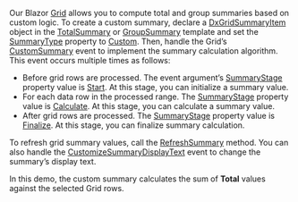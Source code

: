 Our Blazor [Grid](https://docs.devexpress.com/Blazor/DevExpress.Blazor.DxGrid) allows you to compute total and group summaries based on custom logic. To create a custom summary, declare a [DxGridSummaryItem](https://docs.devexpress.com/Blazor/DevExpress.Blazor.DxGridSummaryItem) object in the [TotalSummary](https://docs.devexpress.com/Blazor/DevExpress.Blazor.DxGrid.TotalSummary) or [GroupSummary](https://docs.devexpress.com/Blazor/DevExpress.Blazor.DxGrid.GroupSummary) template and set the [SummaryType](https://docs.devexpress.com/Blazor/DevExpress.Blazor.DxGridSummaryItem.SummaryType) property to [Custom](https://docs.devexpress.com/Blazor/DevExpress.Blazor.GridSummaryItemType). Then, handle the Grid’s [CustomSummary](https://docs.devexpress.com/Blazor/DevExpress.Blazor.DxGrid.CustomSummary) event to implement the summary calculation algorithm. This event occurs multiple times as follows: 

* Before grid rows are processed. The event argument’s [SummaryStage](https://docs.devexpress.com/Blazor/DevExpress.Blazor.GridCustomSummaryEventArgs.SummaryStage) property value is [Start](https://docs.devexpress.com/Blazor/DevExpress.Blazor.GridCustomSummaryStage). At this stage, you can initialize a summary value. 
* For each data row in the processed range. The [SummaryStage](https://docs.devexpress.com/Blazor/DevExpress.Blazor.GridCustomSummaryEventArgs.SummaryStage) property value is [Calculate](https://docs.devexpress.com/Blazor/DevExpress.Blazor.GridCustomSummaryStage). At this stage, you can calculate a summary value. 
* After grid rows are processed. The [SummaryStage](https://docs.devexpress.com/Blazor/DevExpress.Blazor.GridCustomSummaryEventArgs.SummaryStage) property value is [Finalize](https://docs.devexpress.com/Blazor/DevExpress.Blazor.GridCustomSummaryStage). At this stage, you can finalize summary calculation. 

To refresh grid summary values, call the [RefreshSummary](https://docs.devexpress.com/Blazor/DevExpress.Blazor.DxGrid.RefreshSummary) method. You can also handle the [CustomizeSummaryDisplayText](https://docs.devexpress.com/Blazor/DevExpress.Blazor.DxGrid.CustomizeSummaryDisplayText) event to change the summary’s display text. 

In this demo, the custom summary calculates the sum of **Total** values against the selected Grid rows. 

